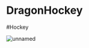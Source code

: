 # DragonHockey
#Hockey

![unnamed](https://user-images.githubusercontent.com/122678486/213194794-edc235b5-a3a1-4102-a1fe-a482718005c5.png)
